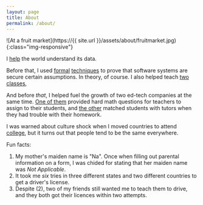 ```yaml
---
layout: page
title: About
permalink: /about/
---
```


![At a fruit market](https://{{ site.url }}/assets/about/fruitmarket.jpg){:class="img-responsive"}

I [help](https://mixpanel.com/) the world understand its data.

Before that, I used [formal](http://dl.acm.org/citation.cfm?id=3035926) 
[techniques](http://dl.acm.org/citation.cfm?id=2790516) to prove that software systems are secure 
certain assumptions. In theory, of course.
I also helped teach [two](https://www.ece.cmu.edu/courses/items/18631.html) 
[classes](https://www.ece.cmu.edu/~ece734/),

And before _that_, 
I helped fuel the growth of two ed-tech companies at the same time.
[One of them](https://edfinity.com/) provided hard math questions 
for teachers to assign to their students,
and [the other](https://www.yup.com/) 
matched students with tutors when they had trouble with their homework.

I was warned about culture shock when I moved countries to attend
[college](https://www.stanford.edu/),
but it turns out that people tend to be the same everywhere.

Fun facts: 
1. My mother's maiden name is "Na". Once when filling out parental information 
    on a form, I was chided for stating that her maiden name was _Not Applicable_.
2. It took me _six_ tries in three different states and 
	two different countries to get a driver's license.
3. Despite (2), two of my friends still wanted me to teach them to drive,
	and they both got their licences within two attempts.
 